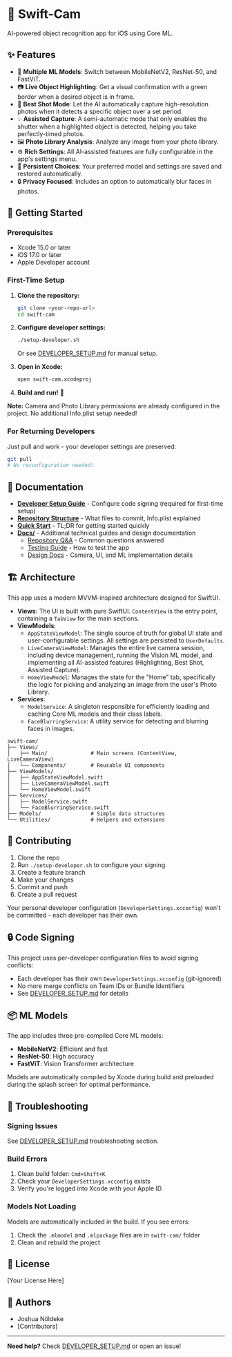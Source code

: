 # 📸 Swift-Cam

AI-powered object recognition app for iOS using Core ML.

## ✨ Features

-   🤖 **Multiple ML Models**: Switch between MobileNetV2, ResNet-50, and FastViT.
-   📷 **Live Object Highlighting**: Get a visual confirmation with a green border when a desired object is in frame.
-   🎯 **Best Shot Mode**: Let the AI automatically capture high-resolution photos when it detects a specific object over a set period.
-   💡 **Assisted Capture**: A semi-automatic mode that only enables the shutter when a highlighted object is detected, helping you take perfectly-timed photos.
-   🖼️ **Photo Library Analysis**: Analyze any image from your photo library.
-   ⚙️ **Rich Settings**: All AI-assisted features are fully configurable in the app's settings menu.
-   💾 **Persistent Choices**: Your preferred model and settings are saved and restored automatically.
-   🔒 **Privacy Focused**: Includes an option to automatically blur faces in photos.

## 🚀 Getting Started

### Prerequisites

- Xcode 15.0 or later
- iOS 17.0 or later
- Apple Developer account

### First-Time Setup

1. **Clone the repository:**
   ```bash
   git clone <your-repo-url>
   cd swift-cam
   ```

2. **Configure developer settings:**
   ```bash
   ./setup-developer.sh
   ```
   Or see [DEVELOPER_SETUP.md](Docs/DEVELOPER_SETUP.md) for manual setup.

3. **Open in Xcode:**
   ```bash
   open swift-cam.xcodeproj
   ```

4. **Build and run!** 🎉

**Note:** Camera and Photo Library permissions are already configured in the project. No additional Info.plist setup needed!

### For Returning Developers

Just pull and work - your developer settings are preserved:
```bash
git pull
# No reconfiguration needed!
```

## 📖 Documentation

- **[Developer Setup Guide](Docs/DEVELOPER_SETUP.md)** - Configure code signing (required for first-time setup)
- **[Repository Structure](Docs/REPOSITORY_STRUCTURE.md)** - What files to commit, Info.plist explained
- **[Quick Start](Docs/QUICK_START.md)** - TL;DR for getting started quickly
- **[Docs/](Docs/)** - Additional technical guides and design documentation
  - [Repository Q&A](Docs/REPOSITORY_QUESTIONS_ANSWERED.md) - Common questions answered
  - [Testing Guide](Docs/TESTING_GUIDE.md) - How to test the app
  - [Design Docs](Docs/) - Camera, UI, and ML implementation details

## 🏗️ Architecture

This app uses a modern MVVM-inspired architecture designed for SwiftUI.

-   **Views**: The UI is built with pure SwiftUI. `ContentView` is the entry point, containing a `TabView` for the main sections.
-   **ViewModels**:
    -   `AppStateViewModel`: The single source of truth for global UI state and user-configurable settings. All settings are persisted to `UserDefaults`.
    -   `LiveCameraViewModel`: Manages the entire live camera session, including device management, running the Vision ML model, and implementing all AI-assisted features (Highlighting, Best Shot, Assisted Capture).
    -   `HomeViewModel`: Manages the state for the "Home" tab, specifically the logic for picking and analyzing an image from the user's Photo Library.
-   **Services**:
    -   `ModelService`: A singleton responsible for efficiently loading and caching Core ML models and their class labels.
    -   `FaceBlurringService`: A utility service for detecting and blurring faces in images.

```
swift-cam/
├── Views/
│   ├── Main/              # Main screens (ContentView, LiveCameraView)
│   └── Components/        # Reusable UI components
├── ViewModels/
│   ├── AppStateViewModel.swift
│   ├── LiveCameraViewModel.swift
│   └── HomeViewModel.swift
├── Services/
│   ├── ModelService.swift
│   └── FaceBlurringService.swift
├── Models/                # Simple data structures
└── Utilities/             # Helpers and extensions
```

## 🤝 Contributing

1. Clone the repo
2. Run `./setup-developer.sh` to configure your signing
3. Create a feature branch
4. Make your changes
5. Commit and push
6. Create a pull request

Your personal developer configuration (`DeveloperSettings.xcconfig`) won't be committed - each developer has their own.

## 🔒 Code Signing

This project uses per-developer configuration files to avoid signing conflicts:
- Each developer has their own `DeveloperSettings.xcconfig` (git-ignored)
- No more merge conflicts on Team IDs or Bundle Identifiers
- See [DEVELOPER_SETUP.md](Docs/DEVELOPER_SETUP.md) for details

## 📦 ML Models

The app includes three pre-compiled Core ML models:
- **MobileNetV2**: Efficient and fast
- **ResNet-50**: High accuracy
- **FastViT**: Vision Transformer architecture

Models are automatically compiled by Xcode during build and preloaded during the splash screen for optimal performance.

## 🐛 Troubleshooting

### Signing Issues
See [DEVELOPER_SETUP.md](Docs/DEVELOPER_SETUP.md) troubleshooting section.

### Build Errors
1. Clean build folder: `Cmd+Shift+K`
2. Check your `DeveloperSettings.xcconfig` exists
3. Verify you're logged into Xcode with your Apple ID

### Models Not Loading
Models are automatically included in the build. If you see errors:
1. Check the `.mlmodel` and `.mlpackage` files are in `swift-cam/` folder
2. Clean and rebuild the project

## 📄 License

[Your License Here]

## 👥 Authors

- Joshua Nöldeke
- [Contributors]

---

**Need help?** Check [DEVELOPER_SETUP.md](Docs/DEVELOPER_SETUP.md) or open an issue!